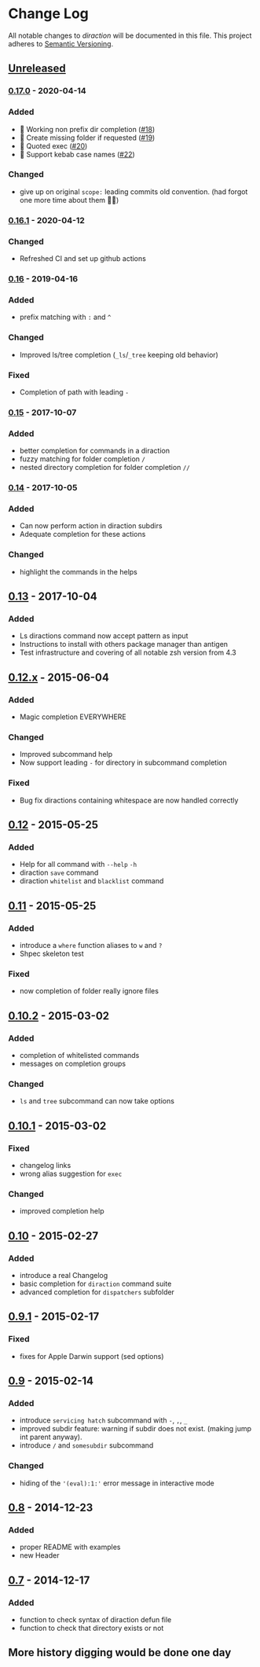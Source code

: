 # Change Log
All notable changes to *diraction* will be documented in this file.
This project adheres to [Semantic Versioning](http://semver.org/).

## [Unreleased][unreleased]

### [0.17.0] - 2020-04-14
### Added
- 🧭 Working non prefix dir completion ([#18])
- 📂 Create missing folder if requested ([#19])
- 💬 Quoted exec ([#20])
- 🥗 Support kebab case names ([#22])

### Changed
- give up on original `scope:` leading commits old convention. (had forgot one more time about them :man_facepalming:)

### [0.16.1] - 2020-04-12
### Changed
- Refreshed CI and set up github actions

### [0.16] - 2019-04-16
### Added
- prefix matching with `:` and `^`

### Changed
- Improved ls/tree completion (`_ls`/`_tree` keeping old behavior)

### Fixed
- Completion of path with leading `-`

### [0.15] - 2017-10-07
### Added
- better completion for commands in a diraction
- fuzzy matching for folder completion `/`
- nested directory completion for folder completion `//`

### [0.14] - 2017-10-05
### Added
- Can now perform action in diraction subdirs
- Adequate completion for these actions
### Changed
- highlight the commands in the helps
## [0.13] - 2017-10-04
### Added
- Ls diractions command now accept pattern as input
- Instructions to install with others package manager than antigen
- Test infrastructure and covering of all notable zsh version from 4.3
## [0.12.x] - 2015-06-04
### Added
- Magic completion EVERYWHERE
### Changed
- Improved subcommand help
- Now support leading `-` for directory in subcommand completion
### Fixed
- Bug fix diractions containing whitespace are now handled correctly
## [0.12] - 2015-05-25
### Added
- Help for all command with `--help` `-h`
- diraction `save` command
- diraction `whitelist` and `blacklist` command

## [0.11] - 2015-05-25
### Added
- introduce a `where` function aliases to `w` and `?`
- Shpec skeleton test

### Fixed
- now completion of folder really ignore files

## [0.10.2] - 2015-03-02
### Added
- completion of whitelisted commands
- messages on completion groups
### Changed
- `ls` and `tree` subcommand can now take options

## [0.10.1] - 2015-03-02
### Fixed
- changelog links
- wrong alias suggestion for `exec`
### Changed
- improved completion help

## [0.10] - 2015-02-27
### Added
- introduce a real Changelog
- basic completion for `diraction` command suite
- advanced completion for `dispatchers` subfolder


## [0.9.1] - 2015-02-17
### Fixed
- fixes for Apple Darwin support (sed options)

## [0.9] - 2015-02-14
### Added
- introduce `servicing hatch` subcommand with `-`, `,`, `_`
- improved subdir feature: warning if subdir does not exist. (making jump int parent anyway).
 -  introduce `/` and `somesubdir` subcommand
### Changed
- hiding of the `'(eval):1:'` error message in interactive mode

## [0.8] - 2014-12-23
### Added
- proper README with examples
- new Header

## [0.7] - 2014-12-17
### Added
- function to check syntax of diraction defun file
- function to check that directory exists or not

## More history digging would be done one day

[#18]: https://github.com/AdrieanKhisbe/diractions/issues/18
[#19]: https://github.com/AdrieanKhisbe/diractions/issues/19
[#20]: https://github.com/AdrieanKhisbe/diractions/issues/20
[#22]: https://github.com/AdrieanKhisbe/diractions/issues/22

[unreleased]: https://github.com/AdrieanKhisbe/diractions/compare/v0.17.0...HEAD
[0.17.0]: https://github.com/AdrieanKhisbe/diractions/compare/v0.16.1...v0.17.0
[0.16.1]: https://github.com/AdrieanKhisbe/diractions/compare/v0.16...v0.16.1
[0.16]: https://github.com/AdrieanKhisbe/diractions/compare/v0.15...v0.16
[0.15]: https://github.com/AdrieanKhisbe/diractions/compare/v0.14...v0.15
[0.14]: https://github.com/AdrieanKhisbe/diractions/compare/v0.13...v0.14
[0.13]: https://github.com/AdrieanKhisbe/diractions/compare/v0.12.4...v0.13
[0.12.x]: https://github.com/AdrieanKhisbe/diractions/compare/v0.12...v0.12.4
[0.12]: https://github.com/AdrieanKhisbe/diractions/compare/v0.11...v0.12
[0.11]: https://github.com/AdrieanKhisbe/diractions/compare/v0.10.2...v0.11
[0.10.2]: https://github.com/AdrieanKhisbe/diractions/compare/v0.10.1...v0.10.2
[0.10.1]: https://github.com/AdrieanKhisbe/diractions/compare/v0.10...v0.10.1
[0.10]: https://github.com/AdrieanKhisbe/diractions/compare/v0.9.1...v0.10
[0.9.1]: https://github.com/AdrieanKhisbe/diractions/compare/v0.9...v0.9.1
[0.9]: https://github.com/AdrieanKhisbe/diractions/compare/v0.8...v0.9
[0.8]: https://github.com/AdrieanKhisbe/diractions/compare/v0.7...v0.8
[0.7]: https://github.com/AdrieanKhisbe/diractions/compare/v0.6.3...v0.7
